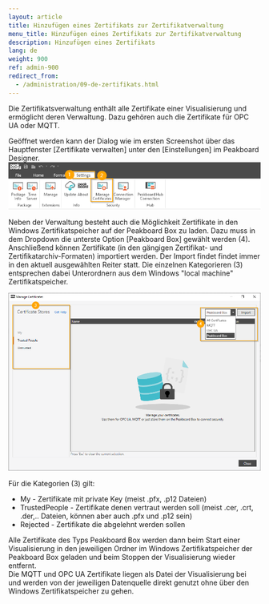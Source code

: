 ```yaml
---
layout: article
title: Hinzufügen eines Zertifikats zur Zertifikatverwaltung
menu_title: Hinzufügen eines Zertifikats zur Zertifikatverwaltung
description: Hinzufügen eines Zertifikats
lang: de
weight: 900
ref: admin-900
redirect_from:
  - /administration/09-de-zertifikats.html
---
```



Die Zertifikatsverwaltung enthält alle Zertifikate einer Visualisierung und ermöglicht deren Verwaltung. Dazu gehören auch die Zertifikate für OPC UA oder MQTT.

Geöffnet werden kann der Dialog wie im ersten Screenshot über das Hauptfenster [Zertifikate verwalten] unter den [Einstellungen] im Peakboard Designer.
![Zertifikate verwalten](/assets/images/admin/certificates/managecert1.png)

Neben der Verwaltung besteht auch die Möglichkeit Zertifikate in den Windows Zertifikatspeicher auf der Peakboard Box zu laden. 
Dazu muss in dem Dropdown die unterste Option [Peakboard Box] gewählt werden (4). 
Anschließend können Zertifikate (in den gängigen Zertifikat- und Zertifikatarchiv-Formaten) importiert werden. 
Der Import findet findet immer in den aktuell ausgewählten Reiter statt. 
Die einzelnen Kategorieren (3) entsprechen dabei Unterordnern aus dem Windows "local machine" Zertifikatspeicher.

![Zertifikate verwalten Dialog](/assets/images/admin/certificates/managecert2.png)

Für die Kategorien (3) gilt:
* My - Zertifikate mit private Key (meist .pfx, .p12 Dateien)
* TrustedPeople - Zertifikate denen vertraut werden soll (meist .cer, .crt, .der,.. Dateien, können aber auch .pfx und .p12 sein)
* Rejected - Zertifikate die abgelehnt werden sollen

<div class="box-warning" markdown="1">
Alle Zertifikate des Typs Peakboard Box werden dann beim Start einer Visualisierung in den jeweiligen Ordner im Windows Zertifikatspeicher der Peakboard Box geladen und beim Stoppen der Visualisierung wieder entfernt.
</div>

<div class="box-tip" markdown="1">
Die MQTT und OPC UA Zertifikate liegen als Datei der Visualisierung bei und werden von der jeweiligen Datenquelle direkt genutzt ohne über den Windows Zertifikatspeicher zu gehen.
</div>